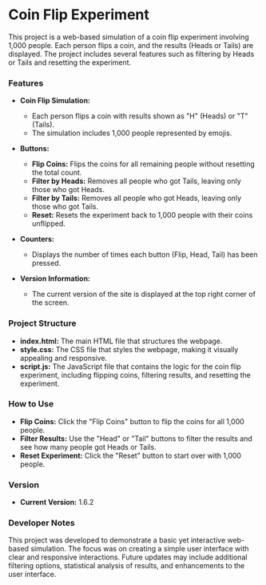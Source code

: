 # Coin Flip Experiment

This project is a web-based simulation of a coin flip experiment involving 1,000 people. Each person flips a coin, and the results (Heads or Tails) are displayed. The project includes several features such as filtering by Heads or Tails and resetting the experiment.

### Features

- **Coin Flip Simulation:**
  - Each person flips a coin with results shown as "H" (Heads) or "T" (Tails).
  - The simulation includes 1,000 people represented by emojis.

- **Buttons:**
  - **Flip Coins:** Flips the coins for all remaining people without resetting the total count.
  - **Filter by Heads:** Removes all people who got Tails, leaving only those who got Heads.
  - **Filter by Tails:** Removes all people who got Heads, leaving only those who got Tails.
  - **Reset:** Resets the experiment back to 1,000 people with their coins unflipped.

- **Counters:**
  - Displays the number of times each button (Flip, Head, Tail) has been pressed.

- **Version Information:**
  - The current version of the site is displayed at the top right corner of the screen.

### Project Structure

- **index.html:** The main HTML file that structures the webpage.
- **style.css:** The CSS file that styles the webpage, making it visually appealing and responsive.
- **script.js:** The JavaScript file that contains the logic for the coin flip experiment, including flipping coins, filtering results, and resetting the experiment.

### How to Use

- **Flip Coins:** Click the "Flip Coins" button to flip the coins for all 1,000 people.
- **Filter Results:** Use the "Head" or "Tail" buttons to filter the results and see how many people got Heads or Tails.
- **Reset Experiment:** Click the "Reset" button to start over with 1,000 people.

### Version

- **Current Version:** 1.6.2

### Developer Notes

This project was developed to demonstrate a basic yet interactive web-based simulation. The focus was on creating a simple user interface with clear and responsive interactions. Future updates may include additional filtering options, statistical analysis of results, and enhancements to the user interface.
